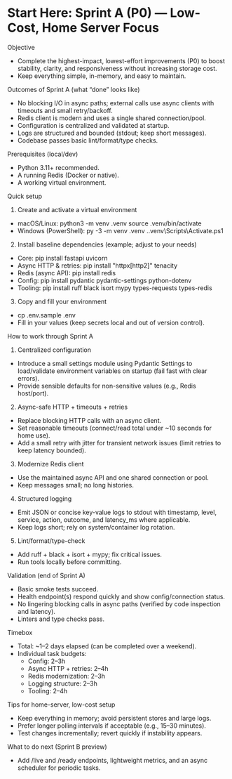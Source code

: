 # Start Here: Sprint A (P0) — Low-Cost, Home Server Focus

Objective
- Complete the highest-impact, lowest-effort improvements (P0) to boost stability, clarity, and responsiveness without increasing storage cost.
- Keep everything simple, in-memory, and easy to maintain.

Outcomes of Sprint A (what “done” looks like)
- No blocking I/O in async paths; external calls use async clients with timeouts and small retry/backoff.
- Redis client is modern and uses a single shared connection/pool.
- Configuration is centralized and validated at startup.
- Logs are structured and bounded (stdout; keep short messages).
- Codebase passes basic lint/format/type checks.

Prerequisites (local/dev)
- Python 3.11+ recommended.
- A running Redis (Docker or native).
- A working virtual environment.

Quick setup
1) Create and activate a virtual environment
- macOS/Linux:
  python3 -m venv .venv
  source .venv/bin/activate
- Windows (PowerShell):
  py -3 -m venv .venv
  .\.venv\Scripts\Activate.ps1

2) Install baseline dependencies (example; adjust to your needs)
- Core:
  pip install fastapi uvicorn
- Async HTTP & retries:
  pip install "httpx[http2]" tenacity
- Redis (async API):
  pip install redis
- Config:
  pip install pydantic pydantic-settings python-dotenv
- Tooling:
  pip install ruff black isort mypy types-requests types-redis

3) Copy and fill your environment
- cp .env.sample .env
- Fill in your values (keep secrets local and out of version control).

How to work through Sprint A
1) Centralized configuration
- Introduce a small settings module using Pydantic Settings to load/validate environment variables on startup (fail fast with clear errors).
- Provide sensible defaults for non-sensitive values (e.g., Redis host/port).

2) Async-safe HTTP + timeouts + retries
- Replace blocking HTTP calls with an async client.
- Set reasonable timeouts (connect/read total under ~10 seconds for home use).
- Add a small retry with jitter for transient network issues (limit retries to keep latency bounded).

3) Modernize Redis client
- Use the maintained async API and one shared connection or pool.
- Keep messages small; no long histories.

4) Structured logging
- Emit JSON or concise key-value logs to stdout with timestamp, level, service, action, outcome, and latency_ms where applicable.
- Keep logs short; rely on system/container log rotation.

5) Lint/format/type-check
- Add ruff + black + isort + mypy; fix critical issues.
- Run tools locally before committing.

Validation (end of Sprint A)
- Basic smoke tests succeed.
- Health endpoint(s) respond quickly and show config/connection status.
- No lingering blocking calls in async paths (verified by code inspection and latency).
- Linters and type checks pass.

Timebox
- Total: ~1–2 days elapsed (can be completed over a weekend).
- Individual task budgets:
  - Config: 2–3h
  - Async HTTP + retries: 2–4h
  - Redis modernization: 2–3h
  - Logging structure: 2–3h
  - Tooling: 2–4h

Tips for home-server, low-cost setup
- Keep everything in memory; avoid persistent stores and large logs.
- Prefer longer polling intervals if acceptable (e.g., 15–30 minutes).
- Test changes incrementally; revert quickly if instability appears.

What to do next (Sprint B preview)
- Add /live and /ready endpoints, lightweight metrics, and an async scheduler for periodic tasks.
